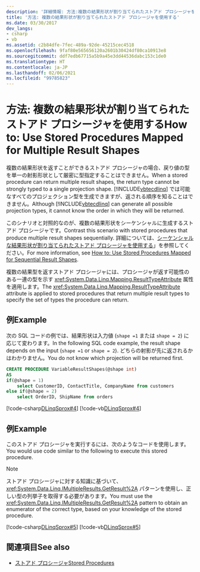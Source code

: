 ```yaml
---
description: '詳細情報: 方法:複数の結果形状が割り当てられたストアド プロシージャを使用する'
title: '方法: 複数の結果形状が割り当てられたストアド プロシージャを使用する'
ms.date: 03/30/2017
dev_langs:
- csharp
- vb
ms.assetid: c2b84dfe-7fec-489a-92de-45215cec4518
ms.openlocfilehash: 9faf80e565656120a2601b30424df80ca10913e8
ms.sourcegitcommit: ddf7edb67715a5b9a45e3dd44536dabc153c1de0
ms.translationtype: HT
ms.contentlocale: ja-JP
ms.lasthandoff: 02/06/2021
ms.locfileid: "99785823"
---
```

# <a name="how-to-use-stored-procedures-mapped-for-multiple-result-shapes"></a><span data-ttu-id="72c88-103">方法: 複数の結果形状が割り当てられたストアド プロシージャを使用する</span><span class="sxs-lookup"><span data-stu-id="72c88-103">How to: Use Stored Procedures Mapped for Multiple Result Shapes</span></span>

<span data-ttu-id="72c88-104">複数の結果形状を返すことができるストアド プロシージャの場合、戻り値の型を単一の射影形状として厳密に型指定することはできません。</span><span class="sxs-lookup"><span data-stu-id="72c88-104">When a stored procedure can return multiple result shapes, the return type cannot be strongly typed to a single projection shape.</span></span> <span data-ttu-id="72c88-105">[!INCLUDE[vbtecdlinq](../../../../../../includes/vbtecdlinq-md.md)] では可能なすべてのプロジェクション型を生成できますが、返される順序を知ることはできません。</span><span class="sxs-lookup"><span data-stu-id="72c88-105">Although [!INCLUDE[vbtecdlinq](../../../../../../includes/vbtecdlinq-md.md)] can generate all possible projection types, it cannot know the order in which they will be returned.</span></span>  
  
 <span data-ttu-id="72c88-106">このシナリオと対照的なのが、複数の結果形状をシーケンシャルに生成するストアド プロシージャです。</span><span class="sxs-lookup"><span data-stu-id="72c88-106">Contrast this scenario with stored procedures that produce multiple result shapes sequentially.</span></span> <span data-ttu-id="72c88-107">詳細については、[シーケンシャルな結果形状が割り当てられたストアド プロシージャを使用する](how-to-use-stored-procedures-mapped-for-sequential-result-shapes.md)」を参照してください。</span><span class="sxs-lookup"><span data-stu-id="72c88-107">For more information, see [How to: Use Stored Procedures Mapped for Sequential Result Shapes](how-to-use-stored-procedures-mapped-for-sequential-result-shapes.md).</span></span>  
  
 <span data-ttu-id="72c88-108">複数の結果型を返すストアド プロシージャには、プロシージャが返す可能性のある一連の型を示す <xref:System.Data.Linq.Mapping.ResultTypeAttribute> 属性を適用します。</span><span class="sxs-lookup"><span data-stu-id="72c88-108">The <xref:System.Data.Linq.Mapping.ResultTypeAttribute> attribute is applied to stored procedures that return multiple result types to specify the set of types the procedure can return.</span></span>  
  
## <a name="example"></a><span data-ttu-id="72c88-109">例</span><span class="sxs-lookup"><span data-stu-id="72c88-109">Example</span></span>  

 <span data-ttu-id="72c88-110">次の SQL コードの例では、結果形状は入力値 (`shape =1` または `shape = 2`) に応じて変わります。</span><span class="sxs-lookup"><span data-stu-id="72c88-110">In the following SQL code example, the result shape depends on the input (`shape =1` or `shape = 2`).</span></span> <span data-ttu-id="72c88-111">どちらの射影が先に返されるかはわかりません。</span><span class="sxs-lookup"><span data-stu-id="72c88-111">You do not know which projection will be returned first.</span></span>  
  
``` sql
CREATE PROCEDURE VariableResultShapes(@shape int)  
AS  
if(@shape = 1)  
    select CustomerID, ContactTitle, CompanyName from customers  
else if(@shape = 2)  
    select OrderID, ShipName from orders  
```  
  
 [!code-csharp[DLinqSprox#4](../../../../../../samples/snippets/csharp/VS_Snippets_Data/DLinqSprox/cs/northwind-sprox.cs#4)]
 [!code-vb[DLinqSprox#4](../../../../../../samples/snippets/visualbasic/VS_Snippets_Data/DLinqSprox/vb/northwind-sprox.vb#4)]  
  
## <a name="example"></a><span data-ttu-id="72c88-112">例</span><span class="sxs-lookup"><span data-stu-id="72c88-112">Example</span></span>  

 <span data-ttu-id="72c88-113">このストアド プロシージャを実行するには、次のようなコードを使用します。</span><span class="sxs-lookup"><span data-stu-id="72c88-113">You would use code similar to the following to execute this stored procedure.</span></span>  
  
> [!NOTE]
> <span data-ttu-id="72c88-114">ストアド プロシージャに対する知識に基づいて、<xref:System.Data.Linq.IMultipleResults.GetResult%2A> パターンを使用し、正しい型の列挙子を取得する必要があります。</span><span class="sxs-lookup"><span data-stu-id="72c88-114">You must use the <xref:System.Data.Linq.IMultipleResults.GetResult%2A> pattern to obtain an enumerator of the correct type, based on your knowledge of the stored procedure.</span></span>  
  
 [!code-csharp[DLinqSprox#5](../../../../../../samples/snippets/csharp/VS_Snippets_Data/DLinqSprox/cs/Program.cs#5)]
 [!code-vb[DLinqSprox#5](../../../../../../samples/snippets/visualbasic/VS_Snippets_Data/DLinqSprox/vb/Module1.vb#5)]  
  
## <a name="see-also"></a><span data-ttu-id="72c88-115">関連項目</span><span class="sxs-lookup"><span data-stu-id="72c88-115">See also</span></span>

- [<span data-ttu-id="72c88-116">ストアド プロシージャ</span><span class="sxs-lookup"><span data-stu-id="72c88-116">Stored Procedures</span></span>](stored-procedures.md)
